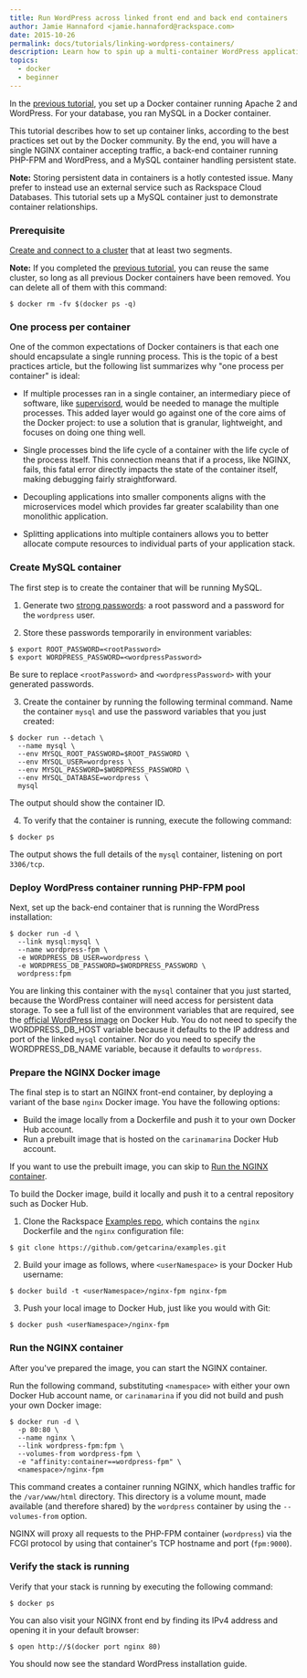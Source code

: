 ```yaml
---
title: Run WordPress across linked front end and back end containers
author: Jamie Hannaford <jamie.hannaford@rackspace.com>
date: 2015-10-26
permalink: docs/tutorials/linking-wordpress-containers/
description: Learn how to spin up a multi-container WordPress application split across linked containers, using NGINX as the front end and PHP-FPM as the back end.
topics:
  - docker
  - beginner
---
```


In the [previous tutorial](/docs/tutorials/wordpress-apache-mysql), you set up a Docker
container running Apache 2 and WordPress. For your database, you ran MySQL in a
Docker container.

This tutorial describes how to set up container links, according to the best
practices set out by the Docker community. By the end, you will have a single
NGINX container accepting traffic, a back-end container running PHP-FPM and
WordPress, and a MySQL container handling persistent state.

**Note:** Storing persistent data in containers is a hotly contested issue. Many
prefer to instead use an external service such as Rackspace Cloud Databases.
This tutorial sets up a MySQL container just to demonstrate container
relationships.

### Prerequisite

[Create and connect to a cluster](/docs/tutorials/create-connect-cluster/) that at least two segments.

**Note:** If you completed the [previous tutorial](/docs/tutorials/wordpress-apache-mysql), you can reuse the same cluster, so long as all previous Docker containers have been removed. You can delete all of them with this command:

```
$ docker rm -fv $(docker ps -q)
```

### One process per container

One of the common expectations of Docker containers is that each one should
encapsulate a single running process. This is the topic of a best practices
article, but the following list summarizes why "one process per container" is
ideal:

- If multiple processes ran in a single container, an intermediary piece of
software, like [supervisord](http://supervisord.org/), would be needed to manage
the multiple processes. This added layer would go against one of the core aims
of the Docker project: to use a solution that is granular, lightweight, and
focuses on doing one thing well.

- Single processes bind the life cycle of a container with the life cycle of the
process itself. This connection means that if a process, like NGINX, fails, this
fatal error directly impacts the state of the container itself, making
debugging fairly straightforward.

- Decoupling applications into smaller components aligns with the microservices
model which provides far greater scalability than one monolithic application.

- Splitting applications into multiple containers allows you to better allocate
compute resources to individual parts of your application stack.

### Create MySQL container

The first step is to create the container that will be running MySQL.

1. Generate two [strong passwords](https://strongpasswordgenerator.com/): a
root password and a password for the `wordpress` user.

2. Store these passwords temporarily in environment variables:

  ```
  $ export ROOT_PASSWORD=<rootPassword>
  $ export WORDPRESS_PASSWORD=<wordpressPassword>
  ```

  Be sure to replace `<rootPassword>` and `<wordpressPassword>` with your
  generated passwords.

3. Create the container by running the following terminal command. Name the
   container `mysql` and use the password variables that you just created:

  ```
  $ docker run --detach \
    --name mysql \
    --env MYSQL_ROOT_PASSWORD=$ROOT_PASSWORD \
    --env MYSQL_USER=wordpress \
    --env MYSQL_PASSWORD=$WORDPRESS_PASSWORD \
    --env MYSQL_DATABASE=wordpress \
    mysql
  ```

  The output should show the container ID.

4. To verify that the container is running, execute the following command:

  ```
  $ docker ps
  ```

  The output shows the full details of the `mysql` container, listening on port
  `3306/tcp`.

### Deploy WordPress container running PHP-FPM pool

Next, set up the back-end container that is running the WordPress installation:

```
$ docker run -d \
  --link mysql:mysql \
  --name wordpress-fpm \
  -e WORDPRESS_DB_USER=wordpress \
  -e WORDPRESS_DB_PASSWORD=$WORDPRESS_PASSWORD \
  wordpress:fpm
```

You are linking this container with the `mysql` container that you just started,
because the WordPress container will need access for persistent data storage.
To see a full list of the environment variables that are required, see the
[official WordPress image](https://hub.docker.com/_/wordpress/) on Docker Hub.
You do not need to specify the WORDPRESS_DB_HOST variable because it defaults to
the IP address and port of the linked `mysql` container. Nor do you need to
specify the WORDPRESS_DB_NAME variable, because it defaults to `wordpress`.

### Prepare the NGINX Docker image

The final step is to start an NGINX front-end container, by deploying a
variant of the base `nginx` Docker image. You have the following options:

- Build the image locally from a Dockerfile and push it to your own Docker Hub account.
- Run a prebuilt image that is hosted on the `carinamarina` Docker Hub account.

If you want to use the prebuilt image, you can skip to
[Run the NGINX container](#run-the-nginx-container).

To build the Docker image, build it locally and push it to a central repository
such as Docker Hub.

1. Clone the Rackspace [Examples repo](https://github.com/getcarina/examples),
which contains the `nginx` Dockerfile and the `nginx` configuration file:

  ```
  $ git clone https://github.com/getcarina/examples.git
  ```

2. Build your image as follows, where `<userNamespace>` is your Docker Hub username:

  ```
  $ docker build -t <userNamespace>/nginx-fpm nginx-fpm
  ```

3. Push your local image to Docker Hub, just like you would with Git:

  ```
  $ docker push <userNamespace>/nginx-fpm
  ```

### Run the NGINX container

After you've prepared the image, you can start the NGINX container.

Run the following command, substituting `<namespace>` with either your own
Docker Hub account name, or `carinamarina` if you did not build and push your own
Docker image:

```
$ docker run -d \
  -p 80:80 \
  --name nginx \
  --link wordpress-fpm:fpm \
  --volumes-from wordpress-fpm \
  -e "affinity:container==wordpress-fpm" \
  <namespace>/nginx-fpm
```

This command creates a container running NGINX, which handles traffic for the
`/var/www/html` directory. This directory is a volume mount, made available
(and therefore shared) by the `wordpress` container by using the `--volumes-from`
option.

NGINX will proxy all requests to the PHP-FPM container (`wordpress`)
via the FCGI protocol by using that container's TCP hostname and port (`fpm:9000`).

### Verify the stack is running

Verify that your stack is running by executing the following command:

```
$ docker ps
```

You can also visit your NGINX front end by finding its IPv4 address and opening
it in your default browser:

```
$ open http://$(docker port nginx 80)
```

You should now see the standard WordPress installation guide.
